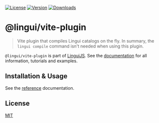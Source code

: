 [![License][badge-license]][license]
[![Version][badge-version]][package]
[![Downloads][badge-downloads]][package]

# @lingui/vite-plugin

> Vite plugin that compiles Lingui catalogs on the fly. In summary, the `lingui compile` command isn't needed when using this plugin.

`@lingui/vite-plugin` is part of [LinguiJS][linguijs]. See the [documentation][documentation] for all information, tutorials and examples.

## Installation & Usage

See the [reference][reference] documentation.

## License

[MIT][license]

[license]: https://github.com/lingui/js-lingui/blob/main/LICENSE
[linguijs]: https://github.com/lingui/js-lingui
[documentation]: https://lingui.dev/
[reference]: https://lingui.dev/ref/vite-plugin
[package]: https://www.npmjs.com/package/@lingui/vite-plugin
[badge-downloads]: https://img.shields.io/npm/dw/@lingui/vite-plugin.svg
[badge-version]: https://img.shields.io/npm/v/@lingui/vite-plugin.svg
[badge-license]: https://img.shields.io/npm/l/@lingui/vite-plugin.svg
